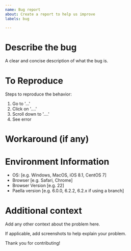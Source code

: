 ```yaml
---
name: Bug report
about: Create a report to help us improve
labels: bug

---
```


# Describe the bug
A clear and concise description of what the bug is.

# To Reproduce
Steps to reproduce the behavior:
1. Go to '...'
2. Click on '....'
3. Scroll down to '....'
4. See error

# Workaround (if any)

# Environment Information
 - OS: [e.g. Windows, MacOS, iOS 8.1, CentOS 7]
 - Browser [e.g. Safari, Chrome]
 - Browser Version [e.g. 22]
 - Paella version [e.g. 6.0.0, 6.2.2, 6.2.x if using a branch]

# Additional context
Add any other context about the problem here.

If applicable, add screenshots to help explain your problem.

Thank you for contributing!
